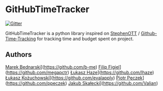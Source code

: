 # GitHubTimeTracker

[![Gitter](https://badges.gitter.im/Join%20Chat.svg)](https://gitter.im/rdev-hackaton/GitHubTimeTracker?utm_source=badge&utm_medium=badge&utm_campaign=pr-badge&utm_content=badge)

GitHubTimeTracker is a python library inspired on [StephenOTT](https://github.com/StephenOTT) / [Github-Time-Tracking](https://github.com/StephenOTT/GitHub-Time-Tracking#time-tracking-usage-patterns)
for tracking time and budget spent on project.

## Authors
[Marek Bednarski](https://avatars2.githubusercontent.com/u/13423250?v=3&s=60)](https://github.com/b-me)
[Filip Figiel](https://avatars1.githubusercontent.com/u/4096683?v=3&s=60)](https://github.com/megapctr)
[Łukasz Haze](https://avatars1.githubusercontent.com/u/2180285?v=3&s=60)](https://github.com/lhaze)
[Łukasz Kożuchowski](https://avatars3.githubusercontent.com/u/1458848?v=3&s=60)](https://github.com/evalapply)
[Piotr Pęczek](https://avatars0.githubusercontent.com/u/2931838?v=3&s=60)](https://github.com/ppeczek)
[Jakub Skałecki](https://avatars3.githubusercontent.com/u/3935986?v=3&s=60)](https://github.com/Valian)
